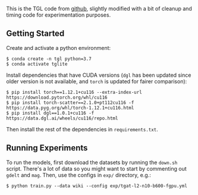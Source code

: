 This is the TGL code from [github][tgl], slightly modified with a bit of
cleanup and timing code for experimentation purposes.

## Getting Started

Create and activate a python environment:

```
$ conda create -n tgl python=3.7
$ conda activate tglite
```

Install dependencies that have CUDA versions (`dgl` has been updated since
older version is not available, and `torch` is updated for fairer comparison):

```
$ pip install torch==1.12.1+cu116 --extra-index-url https://download.pytorch.org/whl/cu116
$ pip install torch-scatter==2.1.0+pt112cu116 -f https://data.pyg.org/whl/torch-1.12.1+cu116.html
$ pip install dgl==1.0.1+cu116 -f https://data.dgl.ai/wheels/cu116/repo.html
```

Then install the rest of the dependencies in `requirements.txt`.

## Running Experiments

To run the models, first download the datasets by running the `down.sh` script.
There's a lot of data so you might want to start by commenting out `gdelt` and
`mag`. Then, use the configs in `exp/` directory, e.g.:

```
$ python train.py --data wiki --config exp/tgat-l2-n10-b600-fgpu.yml
```

[tgl]: https://github.com/amazon-science/tgl
